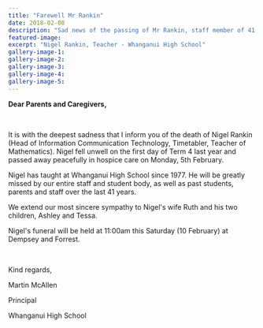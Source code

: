```yaml
---
title: "Farewell Mr Rankin"
date: 2018-02-08
description: "Sad news of the passing of Mr Rankin, staff member of 41 years..."
featured-image: 
excerpt: "Nigel Rankin, Teacher - Whanganui High School"
gallery-image-1: 
gallery-image-2: 
gallery-image-3: 
gallery-image-4: 
gallery-image-5: 
---
```


<p><strong>Dear Parents and Caregivers,</strong></p>
<p>&nbsp;</p>
<p>It is with the deepest sadness that I inform you of the death of Nigel Rankin (Head of Information Communication Technology, Timetabler, Teacher of Mathematics). Nigel fell unwell on the first day of Term 4 last year and passed away peacefully in hospice care on Monday, 5th February.</p>
<p>Nigel has taught at Whanganui High School since 1977. He will be greatly missed by our entire staff and student body, as well as past students, parents and staff over the last 41 years.</p>
<p>We extend our most sincere sympathy to Nigel's wife Ruth and his two children, Ashley and Tessa.</p>
<p>Nigel's funeral will be held at 11:00am this Saturday (10 February) at Dempsey and Forrest.</p>
<p>&nbsp;</p>
<p>Kind regards,</p>
<p>Martin McAllen</p>
<p>Principal</p>
<p>Whanganui High School</p>

